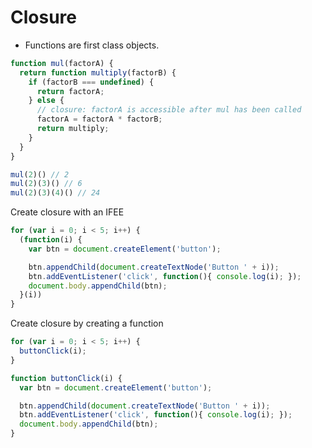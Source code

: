 # Closure
* Functions are first class objects.

```JavaScript
function mul(factorA) {
  return function multiply(factorB) {
    if (factorB === undefined) {
      return factorA;
    } else {
      // closure: factorA is accessible after mul has been called
      factorA = factorA * factorB;
      return multiply;  
    }
  }
}

mul(2)() // 2
mul(2)(3)() // 6
mul(2)(3)(4)() // 24
```

Create closure with an IFEE
```JavaScript
for (var i = 0; i < 5; i++) {
  (function(i) {
    var btn = document.createElement('button');

    btn.appendChild(document.createTextNode('Button ' + i));
    btn.addEventListener('click', function(){ console.log(i); });
    document.body.appendChild(btn);  
  }(i))
}
```

Create closure by creating a function
```JavaScript
for (var i = 0; i < 5; i++) {
  buttonClick(i);
}

function buttonClick(i) {
  var btn = document.createElement('button');

  btn.appendChild(document.createTextNode('Button ' + i));
  btn.addEventListener('click', function(){ console.log(i); });
  document.body.appendChild(btn);
}
```
